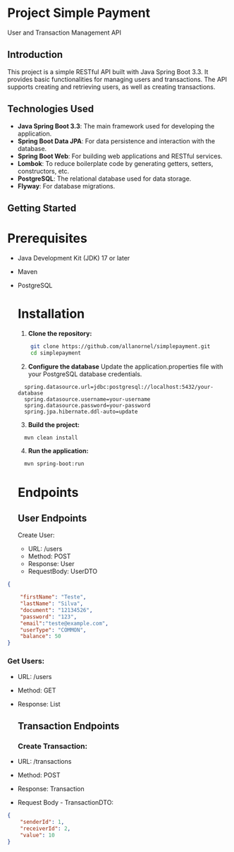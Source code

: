 # Project Simple Payment

User and Transaction Management API

## Introduction

This project is a simple RESTful API built with Java Spring Boot 3.3. It provides basic functionalities for managing users and transactions. The API supports creating and retrieving users, as well as creating transactions.

## Technologies Used
- **Java Spring Boot 3.3**: The main framework used for developing the application.
- **Spring Boot Data JPA**: For data persistence and interaction with the database.
- **Spring Boot Web**: For building web applications and RESTful services.
- **Lombok**: To reduce boilerplate code by generating getters, setters, constructors, etc.
- **PostgreSQL**: The relational database used for data storage.
- **Flyway**: For database migrations.


## Getting Started
# Prerequisites
- Java Development Kit (JDK) 17 or later
- Maven
- PostgreSQL

  # Installation
  1. **Clone the repository:**
     
  ```bash
      git clone https://github.com/allanornel/simplepayment.git
      cd simplepayment
  ```
   
  2. **Configure the database**
  Update the application.properties file with your PostgreSQL database credentials.

  ```
    spring.datasource.url=jdbc:postgresql://localhost:5432/your-database
    spring.datasource.username=your-username
    spring.datasource.password=your-password
    spring.jpa.hibernate.ddl-auto=update
  ```
  
  3. **Build the project:**
     
   ```bash
     mvn clean install
   ```
   
  4. **Run the application:**
     
   ```bash
     mvn spring-boot:run
   ```  

  # Endpoints
  ## User Endpoints
  Create User:
  - URL: /users
  - Method: POST
  - Response: User
  - RequestBody: UserDTO
```json
{

    "firstName": "Teste",
    "lastName": "Silva",
    "document": "12134526",
    "password": "123",
    "email":"teste@example.com",
    "userType": "COMMON",
    "balance": 50
}
```

### Get Users:
- URL: /users
- Method: GET
- Response: List<User>

  ## Transaction Endpoints
  ### Create Transaction:
- URL: /transactions
- Method: POST
- Response: Transaction
- Request Body - TransactionDTO:
```json
{
    "senderId": 1,
    "receiverId": 2,
    "value": 10
}
```
